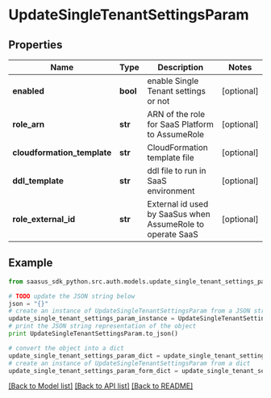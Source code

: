 # UpdateSingleTenantSettingsParam


## Properties
Name | Type | Description | Notes
------------ | ------------- | ------------- | -------------
**enabled** | **bool** | enable Single Tenant settings or not | [optional] 
**role_arn** | **str** | ARN of the role for SaaS Platform to AssumeRole | [optional] 
**cloudformation_template** | **str** | CloudFormation template file | [optional] 
**ddl_template** | **str** | ddl file to run in SaaS environment | [optional] 
**role_external_id** | **str** | External id used by SaaSus when AssumeRole to operate SaaS | [optional] 

## Example

```python
from saasus_sdk_python.src.auth.models.update_single_tenant_settings_param import UpdateSingleTenantSettingsParam

# TODO update the JSON string below
json = "{}"
# create an instance of UpdateSingleTenantSettingsParam from a JSON string
update_single_tenant_settings_param_instance = UpdateSingleTenantSettingsParam.from_json(json)
# print the JSON string representation of the object
print UpdateSingleTenantSettingsParam.to_json()

# convert the object into a dict
update_single_tenant_settings_param_dict = update_single_tenant_settings_param_instance.to_dict()
# create an instance of UpdateSingleTenantSettingsParam from a dict
update_single_tenant_settings_param_form_dict = update_single_tenant_settings_param.from_dict(update_single_tenant_settings_param_dict)
```
[[Back to Model list]](../README.md#documentation-for-models) [[Back to API list]](../README.md#documentation-for-api-endpoints) [[Back to README]](../README.md)


